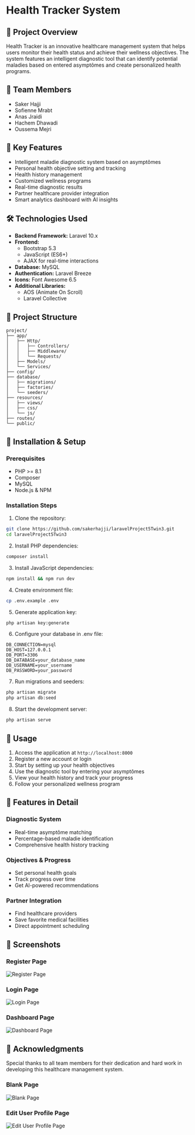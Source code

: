 # Health Tracker System

## 🏥 Project Overview
Health Tracker is an innovative healthcare management system that helps users monitor their health status and achieve their wellness objectives. The system features an intelligent diagnostic tool that can identify potential maladies based on entered asymptômes and create personalized health programs.

## 👥 Team Members
- Saker Hajji
- Sofienne Mrabt
- Anas Jraidi
- Hachem Dhawadi
- Oussema Mejri

## 🌟 Key Features
- Intelligent maladie diagnostic system based on asymptômes
- Personal health objective setting and tracking
- Health history management
- Customized wellness programs
- Real-time diagnostic results
- Partner healthcare provider integration
- Smart analytics dashboard with AI insights

## 🛠 Technologies Used
- **Backend Framework:** Laravel 10.x
- **Frontend:** 
  - Bootstrap 5.3
  - JavaScript (ES6+)
  - AJAX for real-time interactions
- **Database:** MySQL
- **Authentication:** Laravel Breeze
- **Icons:** Font Awesome 6.5
- **Additional Libraries:**
  - AOS (Animate On Scroll)
  - Laravel Collective

## 📁 Project Structure
```
project/
├── app/
│   ├── Http/
│   │   ├── Controllers/
│   │   ├── Middleware/
│   │   └── Requests/
│   ├── Models/
│   └── Services/
├── config/
├── database/
│   ├── migrations/
│   ├── factories/
│   └── seeders/
├── resources/
│   ├── views/
│   ├── css/
│   └── js/
├── routes/
└── public/
```

## 🚀 Installation & Setup

### Prerequisites
- PHP >= 8.1
- Composer
- MySQL
- Node.js & NPM

### Installation Steps

1. Clone the repository:
```bash
git clone https://github.com/sakerhajji/laravelProject5Twin3.git
cd laravelProject5Twin3
```

2. Install PHP dependencies:
```bash
composer install
```

3. Install JavaScript dependencies:
```bash
npm install && npm run dev
```

4. Create environment file:
```bash
cp .env.example .env
```

5. Generate application key:
```bash
php artisan key:generate
```

6. Configure your database in .env file:
```
DB_CONNECTION=mysql
DB_HOST=127.0.0.1
DB_PORT=3306
DB_DATABASE=your_database_name
DB_USERNAME=your_username
DB_PASSWORD=your_password
```

7. Run migrations and seeders:
```bash
php artisan migrate
php artisan db:seed
```

8. Start the development server:
```bash
php artisan serve
```

## 🔧 Usage
1. Access the application at `http://localhost:8000`
2. Register a new account or login
3. Start by setting up your health objectives
4. Use the diagnostic tool by entering your asymptômes
5. View your health history and track your progress
6. Follow your personalized wellness program

## 📱 Features in Detail

### Diagnostic System
- Real-time asymptôme matching
- Percentage-based maladie identification
- Comprehensive health history tracking

### Objectives & Progress
- Set personal health goals
- Track progress over time
- Get AI-powered recommendations

### Partner Integration
- Find healthcare providers
- Save favorite medical facilities
- Direct appointment scheduling

## 📸 Screenshots

### Register Page
![Register Page](img/register.png "Register Page")

### Login Page
![Login Page](img/login.png "Login Page")

### Dashboard Page
![Dashboard Page](img/dashboard.png "Dashboard Page")




## 🙏 Acknowledgments
Special thanks to all team members for their dedication and hard work in developing this healthcare management system.

### Blank Page
![Blank Page](img/blank.png "Blank Page")

### Edit User Profile Page
![Edit User Profile Page](img/edit.png "Edit User Profile Page")
